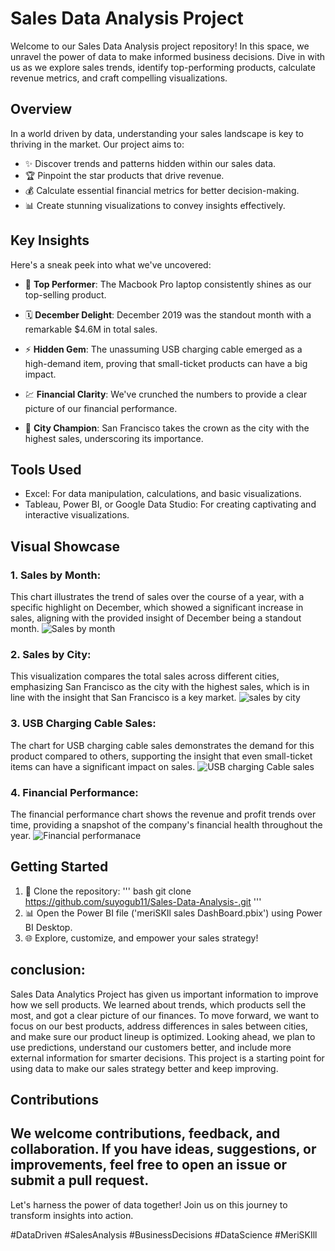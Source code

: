 # Sales Data Analysis Project

Welcome to our Sales Data Analysis project repository! In this space, we unravel the power of data to make informed business decisions. Dive in with us as we explore sales trends, identify top-performing products, calculate revenue metrics, and craft compelling visualizations.

## Overview

In a world driven by data, understanding your sales landscape is key to thriving in the market. Our project aims to:

- ✨ Discover trends and patterns hidden within our sales data.
- 🏆 Pinpoint the star products that drive revenue.
- 💰 Calculate essential financial metrics for better decision-making.
- 📊 Create stunning visualizations to convey insights effectively.

## Key Insights

Here's a sneak peek into what we've uncovered:

- 🚀 **Top Performer**: The Macbook Pro laptop consistently shines as our top-selling product.

- 🗓️ **December Delight**: December 2019 was the standout month with a remarkable $4.6M in total sales.

- ⚡ **Hidden Gem**: The unassuming USB charging cable emerged as a high-demand item, proving that small-ticket products can have a big impact.

- 💹 **Financial Clarity**: We've crunched the numbers to provide a clear picture of our financial performance.

- 🌆 **City Champion**: San Francisco takes the crown as the city with the highest sales, underscoring its importance.

## Tools Used

- Excel: For data manipulation, calculations, and basic visualizations.
- Tableau, Power BI, or Google Data Studio: For creating captivating and interactive visualizations.

## Visual Showcase
### 1. Sales by Month:
This chart illustrates the trend of sales over the course of a year, with a specific highlight on December, which showed a significant increase in sales, aligning with the provided insight of December being a standout month.
![Sales by month](https://julius.ai/files?filename=sales_by_month.png)

### 2. Sales by City:
This visualization compares the total sales across different cities, emphasizing San Francisco as the city with the highest sales, which is in line with the insight that San Francisco is a key market.
![sales by city](https://julius.ai/files?filename=sales_by_city.png)

### 3. USB Charging Cable Sales:
The chart for USB charging cable sales demonstrates the demand for this product compared to others, supporting the insight that even small-ticket items can have a significant impact on sales.
![USB charging Cable sales](https://julius.ai/files?filename=usb_charging_cable_sales.png)

### 4. Financial Performance:
The financial performance chart shows the revenue and profit trends over time, providing a snapshot of the company's financial health throughout the year.
![Financial performanace](https://julius.ai/files?filename=financial_performance.png)


## Getting Started
1. 🚀 Clone the repository:
''' bash
git clone https://github.com/suyogub11/Sales-Data-Analysis-.git
'''
3. 📊 Open the Power BI file ('meriSKIl sales DashBoard.pbix') using Power BI Desktop.
4. 🌐 Explore, customize, and empower your sales strategy!

## conclusion:
Sales Data Analytics Project has given us important information to improve how we sell products. We learned about trends, which products sell the most, and got a clear picture of our finances. To move forward, we want to focus on our best products, address differences in sales between cities, and make sure our product lineup is optimized. Looking ahead, we plan to use predictions, understand our customers better, and include more external information for smarter decisions. This project is a starting point for using data to make our sales strategy better and keep improving.


## Contributions

We welcome contributions, feedback, and collaboration. If you have ideas, suggestions, or improvements, feel free to open an issue or submit a pull request.
----

Let's harness the power of data together! Join us on this journey to transform insights into action.

#DataDriven #SalesAnalysis #BusinessDecisions #DataScience #MeriSKIll







